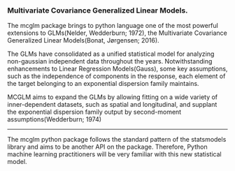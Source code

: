 ### Multivariate Covariance Generalized Linear Models.

The mcglm package brings to python language one of the most powerful extensions to GLMs(Nelder, Wedderburn; 1972), the Multivariate Covariance Generalized Linear Models(Bonat, Jørgensen; 2016).

The GLMs have consolidated as a unified statistical model for analyzing non-gaussian independent data throughout the years. Notwithstanding enhancements to Linear Regression Models(Gauss), some key assumptions, such as the independence of components in the response, each element of the target belonging to an exponential dispersion family maintains.

MCGLM aims to expand the GLMs by allowing fitting on a wide variety of inner-dependent datasets, such as spatial and longitudinal, and supplant
the exponential dispersion family output by second-moment assumptions(Wedderburn; 1974)

-----

The mcglm python package follows the standard pattern of the statsmodels library and aims to be another API on the package. Therefore, Python machine learning practitioners will be very familiar with this new statistical model. 